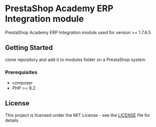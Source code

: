 # PrestaShop Academy ERP Integration module

PrestaShop Academy ERP Integration module used for version >= 1.7.6.5

## Getting Started

clone repository and add it to modules folder on a PrestaShop system

### Prerequisites
* composer
* PHP >= 8.2

## License

This project is licensed under the MIT License - see the [LICENSE](LICENSE) file for details
